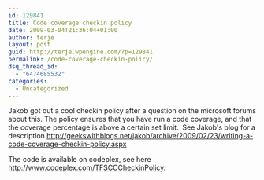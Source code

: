 ```yaml
---
id: 129841
title: Code coverage checkin policy
date: 2009-03-04T21:36:04+01:00
author: terje
layout: post
guid: http://terje.wpengine.com/?p=129841
permalink: /code-coverage-checkin-policy/
dsq_thread_id:
  - "6474685532"
categories:
  - Uncategorized
---
```

<p>Jakob got out a cool checkin policy after a question on the microsoft forums about this. The policy ensures that you have run a code coverage, and that the coverage percentage is above a certain set limit.  See Jakob's blog for a description <a title="http://geekswithblogs.net/jakob/archive/2009/02/23/writing-a-code-coverage-checkin-policy.aspx" href="http://geekswithblogs.net/jakob/archive/2009/02/23/writing-a-code-coverage-checkin-policy.aspx">http://geekswithblogs.net/jakob/archive/2009/02/23/writing-a-code-coverage-checkin-policy.aspx</a></p>  <p>The code is available on codeplex, see here <a title="http://www.codeplex.com/TFSCCCheckinPolicy" href="http://www.codeplex.com/TFSCCCheckinPolicy">http://www.codeplex.com/TFSCCCheckinPolicy</a>.</p>